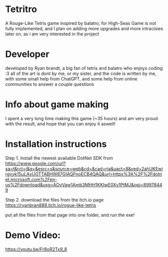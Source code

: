 # Tetritro
A Rouge-Like Tetris game inspired by balatro, for High-Seas
Game is not fully implemented, and I plan on adding more upgrades and more intracisies later on, as i am very interested in the project

# Developer

developed by Ryan brandt, a big fan of tetris and balatro who enjoys coding :3 all of the art is dont by me, or my sister, and the code is written by me, with some small help from ChatGPT, and some help from online communities to answer a couple questions

# Info about game making

I spent a very long time making this game (~35 hours) and am very proud with the result, and hope that you can enjoy it aswell!

# Installation instructions

Step 1. Install the newest avaliable DotNet SDK from
https://www.google.com/url?sa=t&rct=j&q=&esrc=s&source=web&cd=&cad=rja&uact=8&ved=2ahUKEwjrgvyk15uLAxUGTTABHW87GIAQFnoECB4QAQ&url=https%3A%2F%2Fdotnet.microsoft.com%2Fen-us%2Fdownload&usg=AOvVaw1Amb3MHH1KKIwE0Xv1PtMJ&opi=89978449

Step 2. download the files from the itch.io page
https://ryanbran888.itch.io/rogue-like-tetris

put all the files from that page into one folder, and run the exe!

# Demo Video:
https://youtu.be/Fr8oR2Tx9_8
